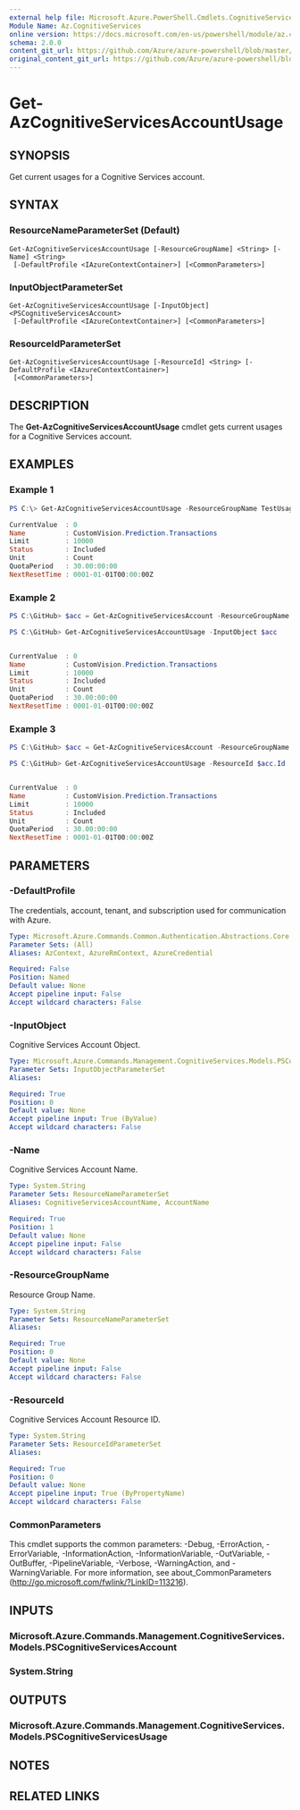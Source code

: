 ```yaml
---
external help file: Microsoft.Azure.PowerShell.Cmdlets.CognitiveServices.dll-Help.xml
Module Name: Az.CognitiveServices
online version: https://docs.microsoft.com/en-us/powershell/module/az.cognitiveservices/get-azcognitiveservicesaccountusage
schema: 2.0.0
content_git_url: https://github.com/Azure/azure-powershell/blob/master/src/CognitiveServices/CognitiveServices/help/Get-AzCognitiveServicesAccountUsage.md
original_content_git_url: https://github.com/Azure/azure-powershell/blob/master/src/CognitiveServices/CognitiveServices/help/Get-AzCognitiveServicesAccountUsage.md
---
```


# Get-AzCognitiveServicesAccountUsage

## SYNOPSIS
Get current usages for a Cognitive Services account.

## SYNTAX

### ResourceNameParameterSet (Default)
```
Get-AzCognitiveServicesAccountUsage [-ResourceGroupName] <String> [-Name] <String>
 [-DefaultProfile <IAzureContextContainer>] [<CommonParameters>]
```

### InputObjectParameterSet
```
Get-AzCognitiveServicesAccountUsage [-InputObject] <PSCognitiveServicesAccount>
 [-DefaultProfile <IAzureContextContainer>] [<CommonParameters>]
```

### ResourceIdParameterSet
```
Get-AzCognitiveServicesAccountUsage [-ResourceId] <String> [-DefaultProfile <IAzureContextContainer>]
 [<CommonParameters>]
```

## DESCRIPTION
The **Get-AzCognitiveServicesAccountUsage** cmdlet gets current usages for a Cognitive Services account.

## EXAMPLES

### Example 1
```powershell
PS C:\> Get-AzCognitiveServicesAccountUsage -ResourceGroupName TestUsages -Name TestCVUsages_Prediction

CurrentValue  : 0
Name          : CustomVision.Prediction.Transactions
Limit         : 10000
Status        : Included
Unit          : Count
QuotaPeriod   : 30.00:00:00
NextResetTime : 0001-01-01T00:00:00Z
```

### Example 2
```powershell
PS C:\GitHub> $acc = Get-AzCognitiveServicesAccount -ResourceGroupName TestUsages -Name TestCVUsages_Prediction

PS C:\GitHub> Get-AzCognitiveServicesAccountUsage -InputObject $acc


CurrentValue  : 0
Name          : CustomVision.Prediction.Transactions
Limit         : 10000
Status        : Included
Unit          : Count
QuotaPeriod   : 30.00:00:00
NextResetTime : 0001-01-01T00:00:00Z
```

### Example 3
```powershell
PS C:\GitHub> $acc = Get-AzCognitiveServicesAccount -ResourceGroupName TestUsages -Name TestCVUsages_Prediction

PS C:\GitHub> Get-AzCognitiveServicesAccountUsage -ResourceId $acc.Id


CurrentValue  : 0
Name          : CustomVision.Prediction.Transactions
Limit         : 10000
Status        : Included
Unit          : Count
QuotaPeriod   : 30.00:00:00
NextResetTime : 0001-01-01T00:00:00Z
```

## PARAMETERS

### -DefaultProfile
The credentials, account, tenant, and subscription used for communication with Azure.

```yaml
Type: Microsoft.Azure.Commands.Common.Authentication.Abstractions.Core.IAzureContextContainer
Parameter Sets: (All)
Aliases: AzContext, AzureRmContext, AzureCredential

Required: False
Position: Named
Default value: None
Accept pipeline input: False
Accept wildcard characters: False
```

### -InputObject
Cognitive Services Account Object.

```yaml
Type: Microsoft.Azure.Commands.Management.CognitiveServices.Models.PSCognitiveServicesAccount
Parameter Sets: InputObjectParameterSet
Aliases:

Required: True
Position: 0
Default value: None
Accept pipeline input: True (ByValue)
Accept wildcard characters: False
```

### -Name
Cognitive Services Account Name.

```yaml
Type: System.String
Parameter Sets: ResourceNameParameterSet
Aliases: CognitiveServicesAccountName, AccountName

Required: True
Position: 1
Default value: None
Accept pipeline input: False
Accept wildcard characters: False
```

### -ResourceGroupName
Resource Group Name.

```yaml
Type: System.String
Parameter Sets: ResourceNameParameterSet
Aliases:

Required: True
Position: 0
Default value: None
Accept pipeline input: False
Accept wildcard characters: False
```

### -ResourceId
Cognitive Services Account Resource ID.

```yaml
Type: System.String
Parameter Sets: ResourceIdParameterSet
Aliases:

Required: True
Position: 0
Default value: None
Accept pipeline input: True (ByPropertyName)
Accept wildcard characters: False
```

### CommonParameters
This cmdlet supports the common parameters: -Debug, -ErrorAction, -ErrorVariable, -InformationAction, -InformationVariable, -OutVariable, -OutBuffer, -PipelineVariable, -Verbose, -WarningAction, and -WarningVariable. For more information, see about_CommonParameters (http://go.microsoft.com/fwlink/?LinkID=113216).

## INPUTS

### Microsoft.Azure.Commands.Management.CognitiveServices.Models.PSCognitiveServicesAccount

### System.String

## OUTPUTS

### Microsoft.Azure.Commands.Management.CognitiveServices.Models.PSCognitiveServicesUsage

## NOTES

## RELATED LINKS
